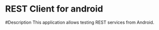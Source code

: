 # REST Client for android

#Description
This application allows testing REST services from Android.
